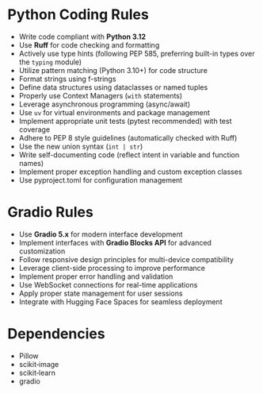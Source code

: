 # Python Coding Rules

- Write code compliant with **Python 3.12**
- Use **Ruff** for code checking and formatting
- Actively use type hints (following PEP 585, preferring built-in types over the `typing` module)
- Utilize pattern matching (Python 3.10+) for code structure
- Format strings using f-strings
- Define data structures using dataclasses or named tuples
- Properly use Context Managers (`with` statements)
- Leverage asynchronous programming (async/await)
- Use `uv` for virtual environments and package management
- Implement appropriate unit tests (pytest recommended) with test coverage
- Adhere to PEP 8 style guidelines (automatically checked with Ruff)
- Use the new union syntax (`int | str`)
- Write self-documenting code (reflect intent in variable and function names)
- Implement proper exception handling and custom exception classes
- Use pyproject.toml for configuration management

# Gradio Rules

- Use **Gradio 5.x** for modern interface development
- Implement interfaces with **Gradio Blocks API** for advanced customization
- Follow responsive design principles for multi-device compatibility
- Leverage client-side processing to improve performance
- Implement proper error handling and validation
- Use WebSocket connections for real-time applications
- Apply proper state management for user sessions
- Integrate with Hugging Face Spaces for seamless deployment

# Dependencies
- Pillow
- scikit‑image
- scikit‑learn
- gradio
